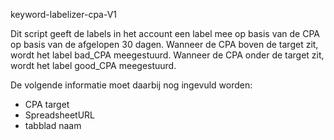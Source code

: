 keyword-labelizer-cpa-V1

Dit script geeft de labels in het account een label mee op basis van de CPA op basis van de afgelopen 30 dagen. Wanneer de CPA boven de target zit, wordt het label bad_CPA meegestuurd. Wanneer de CPA onder de target zit, wordt het label good_CPA meegestuurd.

De volgende informatie moet daarbij nog ingevuld worden:

- CPA target 
- SpreadsheetURL 
- tabblad naam

